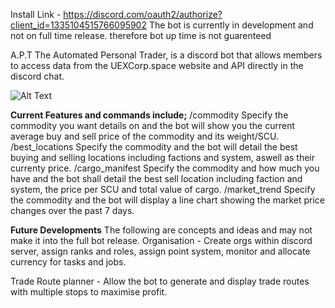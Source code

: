 Install Link - https://discord.com/oauth2/authorize?client_id=1335104515766095902
The bot is currently in development and not on full time release. therefore bot up time is not guarenteed 

A.P.T The Automated Personal Trader, is a discord bot that allows members to access data from the UEXCorp.space website and API directly in the discord chat.

![Alt Text]([image_url](https://uexcorp.space/img/api/uex-api-badge-powered.png))

**Current Features and commands include;**
/commodity <commodity name> 
    Specify the commodity you want details on and the bot will show you the current average buy and sell price of the commodity and its weight/SCU.
/best_locations <commodity name>
    Specify the commodity and the bot will detail the best buying and selling locations including factions and system, aswell as their currenty price.
/cargo_manifest <commodity name> <ammount in SCU>
    Specify the commodity and how much you have and the bot shall detail the best sell location including faction and system, the price per SCU and total value of cargo.
/market_trend
    Specify the commodity and the bot will display a line chart showing the market price changes over the past 7 days.

**Future Developments**
The following are concepts and ideas and may not make it into the full bot release.
Organisation - Create orgs within discord server, assign ranks and roles, assign point system, monitor and allocate currency for tasks and jobs.

Trade Route planner - Allow the bot to generate and display trade routes with multiple stops to maximise profit.
